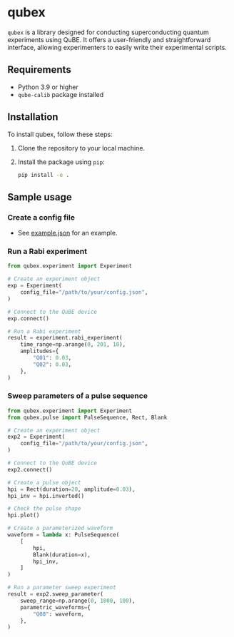 # qubex

`qubex` is a library designed for conducting superconducting quantum experiments using QuBE. It offers a user-friendly and straightforward interface, allowing experimenters to easily write their experimental scripts.


## Requirements

- Python 3.9 or higher
- `qube-calib` package installed


## Installation

To install qubex, follow these steps:

1. Clone the repository to your local machine.

2. Install the package using `pip`:

   ```bash
   pip install -e .
   ```


## Sample usage

### Create a config file

- See [example.json](./qubex/configs/example.json) for an example.

### Run a Rabi experiment

```python
from qubex.experiment import Experiment

# Create an experiment object
exp = Experiment(
    config_file="/path/to/your/config.json",
)

# Connect to the QuBE device
exp.connect()

# Run a Rabi experiment
result = experiment.rabi_experiment(
    time_range=np.arange(0, 201, 10),
    amplitudes={
        "Q01": 0.03,
        "Q02": 0.03,
    },
)
```

### Sweep parameters of a pulse sequence

```python
from qubex.experiment import Experiment
from qubex.pulse import PulseSequence, Rect, Blank

# Create an experiment object
exp2 = Experiment(
    config_file="/path/to/your/config.json",
)

# Connect to the QuBE device
exp2.connect()

# Create a pulse object
hpi = Rect(duration=20, amplitude=0.03),
hpi_inv = hpi.inverted()

# Check the pulse shape
hpi.plot()

# Create a parameterized waveform
waveform = lambda x: PulseSequence(
    [
        hpi,
        Blank(duration=x),
        hpi_inv,
    ]
)

# Run a parameter sweep experiment
result = exp2.sweep_parameter(
    sweep_range=np.arange(0, 1000, 100),
    parametric_waveforms={
        "Q08": waveform,
    },
)

